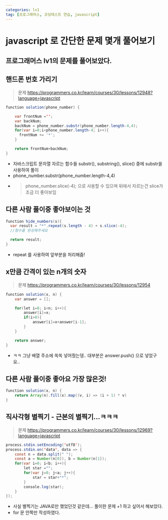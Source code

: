 ```yaml
---
categories: lv1
tag: [프로그래머스, 코딩테스트 연습, javascript]
---
```


# javascript 로 간단한 문제 몇개 풀어보기

## 프로그래머스 lv1의 문제를 풀어보았다.

## 핸드폰 번호 가리기

> 문제
> https://programmers.co.kr/learn/courses/30/lessons/12948?language=javascript

```java
function solution(phone_number) {

    var frontNum ='';
    var backNum;
    backNum = phone_number.substr(phone_number.length-4,4);
    for(var i=0;i<phone_number.length-4; i++){
      frontNum += '*';
    }

    return frontNum+backNum;
}
```

- 자바스크립트 문자열 자르는 함수들
  substr(), substring(), slice() 중에 substr을 사용하여 풀이
- phone_number.substr(phone_number.length-4,4)
- > phone_number.slice(-4); 으로 사용할 수 있으며 뒤에서 자르는건 slice가 조금 더 좋아보임

## 다른 사람 풀이중 좋아보이는 것

```java
function hide_numbers(s){
  var result = "*".repeat(s.length - 4) + s.slice(-4);
  //함수를 완성해주세요

  return result;
}
```

- repeat 를 사용하여 앞부분을 처리해줌!

## x만큼 간격이 있는 n개의 숫자

> 문제
> https://programmers.co.kr/learn/courses/30/lessons/12954

```java
function solution(x, n) {
    var answer = [];

    for(let i=0; i<n; i++){
        answer[i]=x;
        if(i>0){
            answer[i]=x+answer[i-1];
        }
    }

    return answer;
}
```

- ㅋㅋ 그냥 배열 주소에 쏙쏙 넣어줬는뎅.. 대부분은 answer.push() 으로 넣었구요..

## 다른 사람 풀이중 좋아요 가장 많은것!

```java
function solution(x, n) {
    return Array(n).fill(x).map((v, i) => (i + 1) * v)
}
```

## 직사각형 별찍기 - 근본의 별찍기...ㅋㅋㅋ

> 문제
> https://programmers.co.kr/learn/courses/30/lessons/12969?language=javascript

```java
process.stdin.setEncoding('utf8');
process.stdin.on('data', data => {
    const n = data.split(" ");
    const a = Number(n[0]), b = Number(n[1]);
    for(var i=0; i<b; i++){
        let star ="";
        for(var j=0; j<a; j++){
            star = star+"*";
        }
        console.log(star);
    }
});
```

- 사실 별찍기는 JAVA로만 했었던것 같은데... 풀이한 문제 +1 하고 싶어서 해보았다.
- for 문 안쪽만 작성하였다.
